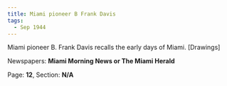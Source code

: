```yaml
---  
title: Miami pioneer B Frank Davis  
tags:  
  - Sep 1944  
---  
```

  
Miami pioneer B. Frank Davis recalls the early days of Miami. [Drawings]  
  
Newspapers: **Miami Morning News or The Miami Herald**  
  
Page: **12**, Section: **N/A** 

